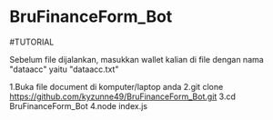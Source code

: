 # BruFinanceForm_Bot

#TUTORIAL

Sebelum file dijalankan, masukkan wallet kalian di file dengan nama "dataacc" yaitu "dataacc.txt"

1.Buka file document di komputer/laptop anda
2.git clone https://github.com/kyzunne49/BruFinanceForm_Bot.git
3.cd BruFinanceForm_Bot
4.node index.js
